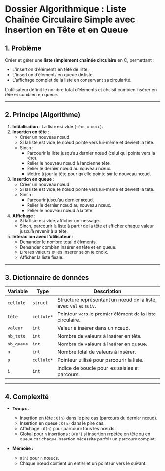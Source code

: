 # Dossier Algorithmique : Liste Chaînée Circulaire Simple avec Insertion en Tête et en Queue

## 1. Problème
Créer et gérer une **liste simplement chaînée circulaire** en C, permettant :  
- L’insertion d’éléments en tête de liste.  
- L’insertion d’éléments en queue de liste.  
- L’affichage complet de la liste en conservant sa circularité.  

L’utilisateur définit le nombre total d’éléments et choisit combien insérer en tête et combien en queue.

---

## 2. Principe (Algorithme)
1. **Initialisation** : La liste est vide (`tête = NULL`).  
2. **Insertion en tête** :  
   - Créer un nouveau nœud.  
   - Si la liste est vide, le nœud pointe vers lui-même et devient la tête.  
   - Sinon :  
     - Parcourir la liste jusqu’au dernier nœud (celui qui pointe vers la tête).  
     - Relier le nouveau nœud à l’ancienne tête.  
     - Relier le dernier nœud au nouveau nœud.  
     - Mettre à jour la tête pour qu’elle pointe sur le nouveau nœud.  
3. **Insertion en queue** :  
   - Créer un nouveau nœud.  
   - Si la liste est vide, le nœud pointe vers lui-même et devient la tête.  
   - Sinon :  
     - Parcourir jusqu’au dernier nœud.  
     - Relier le dernier nœud au nouveau nœud.  
     - Relier le nouveau nœud à la tête.  
4. **Affichage** :  
   - Si la liste est vide, afficher un message.  
   - Sinon, parcourir la liste à partir de la tête et afficher chaque valeur jusqu’à revenir à la tête.  
5. **Interaction avec l’utilisateur** :  
   - Demander le nombre total d’éléments.  
   - Demander combien insérer en tête et en queue.  
   - Lire les valeurs et les insérer selon le choix.  
   - Afficher la liste finale.

---

## 3. Dictionnaire de données

| Variable | Type | Description |
|----------|------|------------|
| `cellule` | `struct` | Structure représentant un nœud de la liste, avec `val` et `suiv`. |
| `tête` | `cellule*` | Pointeur vers le premier élément de la liste circulaire. |
| `valeur` | `int` | Valeur à insérer dans un nœud. |
| `nb_tete` | `int` | Nombre de valeurs à insérer en tête. |
| `nb_queue` | `int` | Nombre de valeurs à insérer en queue. |
| `n` | `int` | Nombre total de valeurs à insérer. |
| `p` | `cellule*` | Pointeur utilisé pour parcourir la liste. |
| `i` | `int` | Indice de boucle pour les saisies et parcours. |

---

## 4. Complexité

- **Temps :**  
  - Insertion en tête : `O(n)` dans le pire cas (parcours du dernier nœud).  
  - Insertion en queue : `O(n)` dans le pire cas.  
  - Affichage : `O(n)` pour parcourir tous les nœuds.  
  - Global pour `n` insertions : `O(n²)` si insertion répétée en tête ou en queue car chaque insertion nécessite parfois un parcours complet.  

- **Mémoire :**  
  - `O(n)` pour `n` nœuds.  
  - Chaque nœud contient un entier et un pointeur vers le suivant.
